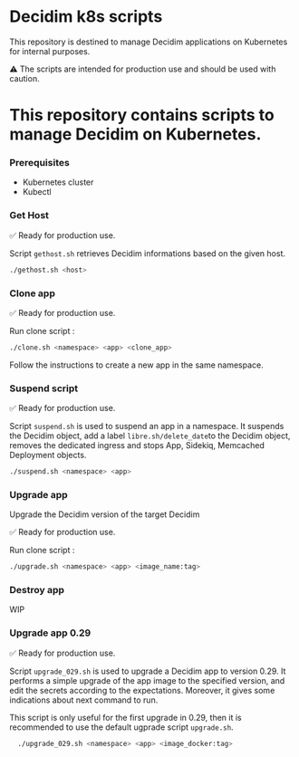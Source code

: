 # Decidim k8s scripts

This repository is destined to manage Decidim applications on Kubernetes for internal purposes.

⚠️ The scripts are intended for production use and should be used with caution.

# This repository contains scripts to manage Decidim on Kubernetes.

### Prerequisites
- Kubernetes cluster
- Kubectl

### Get Host
✅ Ready for production use.

Script `gethost.sh` retrieves Decidim informations based on the given host.

```bash
./gethost.sh <host>
```


### Clone app
✅ Ready for production use.

Run clone script :
```bash
./clone.sh <namespace> <app> <clone_app>
```

Follow the instructions to create a new app in the same namespace.

### Suspend script
✅ Ready for production use.

Script `suspend.sh` is used to suspend an app in a namespace. It suspends the Decidim object, add a label `libre.sh/delete_date`to the Decidim object, removes the dedicated ingress and stops App, Sidekiq, Memcached Deployment objects.

```bash
./suspend.sh <namespace> <app>
```

### Upgrade app
Upgrade the Decidim version of the target Decidim

 ✅ Ready for production use.

 Run clone script :
 ```bash
 ./upgrade.sh <namespace> <app> <image_name:tag>
 ```

### Destroy app

WIP

### Upgrade app 0.29
✅ Ready for production use.

Script `upgrade_029.sh` is used to upgrade a Decidim app to version 0.29. It performs a simple upgrade of the app image to the specified version, and edit the secrets according to the expectations. Moreover, it gives some indications about next command to run. 

This script is only useful for the first upgrade in 0.29, then it is recommended to use the default ugprade script `upgrade.sh`.

```bash
  ./upgrade_029.sh <namespace> <app> <image_docker:tag>
```
